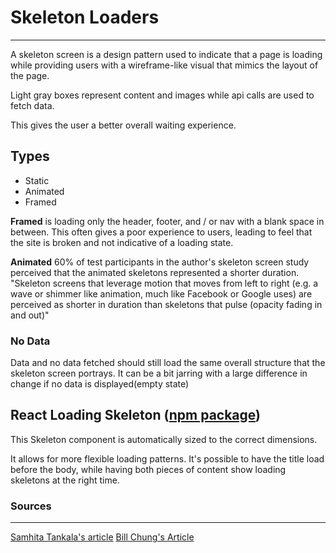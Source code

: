 # Skeleton Loaders

---
A skeleton screen is a design pattern used to indicate that a page is loading 
while providing users with a wireframe-like visual that mimics the layout of the page.

Light gray boxes represent content and images while api calls are used to fetch data.

This gives the user a better overall waiting experience.

## Types
- Static
- Animated
- Framed

**Framed** is loading only the header, footer, and / or nav with a blank space in between.
This often gives a poor experience to users, leading to feel that the site is broken
and not indicative of a loading state.

**Animated**
60% of test participants in the author's skeleton screen study perceived that 
the animated skeletons represented a shorter duration. 
"Skeleton screens that leverage motion that moves from left to right 
(e.g. a wave or shimmer like animation, much like Facebook or Google uses) 
are perceived as shorter in duration than skeletons that pulse (opacity fading in and out)"

### No Data
Data and no data fetched should still load the same overall structure that
the skeleton screen portrays.
It can be a bit jarring with a large difference in change if no data is displayed(empty state)


## React Loading Skeleton ([npm package](https://www.npmjs.com/package/react-loading-skeleton))
This Skeleton component is automatically sized to the correct dimensions.

It allows for more flexible loading patterns. 
It's possible to have the title load before the body, 
while having both pieces of content show loading skeletons at the right time.


### Sources
---
[Samhita Tankala's article](https://www.nngroup.com/articles/skeleton-screens/)
[Bill Chung's Article](https://uxdesign.cc/what-you-should-know-about-skeleton-screens-a820c45a571a)